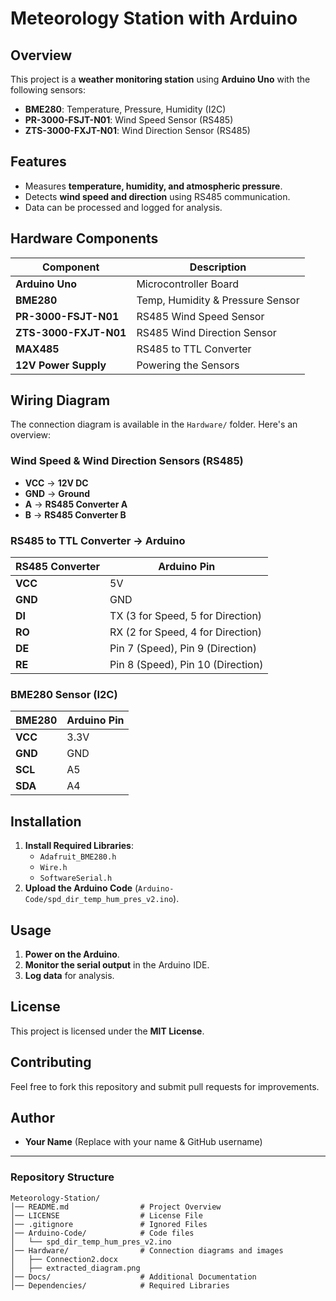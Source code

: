 # Meteorology Station with Arduino

## Overview
This project is a **weather monitoring station** using **Arduino Uno** with the following sensors:
- **BME280**: Temperature, Pressure, Humidity (I2C)
- **PR-3000-FSJT-N01**: Wind Speed Sensor (RS485)
- **ZTS-3000-FXJT-N01**: Wind Direction Sensor (RS485)

## Features
- Measures **temperature, humidity, and atmospheric pressure**.
- Detects **wind speed and direction** using RS485 communication.
- Data can be processed and logged for analysis.

## Hardware Components
| Component | Description |
|-----------|------------|
| **Arduino Uno** | Microcontroller Board |
| **BME280** | Temp, Humidity & Pressure Sensor |
| **PR-3000-FSJT-N01** | RS485 Wind Speed Sensor |
| **ZTS-3000-FXJT-N01** | RS485 Wind Direction Sensor |
| **MAX485** | RS485 to TTL Converter |
| **12V Power Supply** | Powering the Sensors |

## Wiring Diagram
The connection diagram is available in the `Hardware/` folder. Here's an overview:

### **Wind Speed & Wind Direction Sensors (RS485)**
- **VCC** → **12V DC**
- **GND** → **Ground**
- **A** → **RS485 Converter A**
- **B** → **RS485 Converter B**

### **RS485 to TTL Converter → Arduino**
| RS485 Converter | Arduino Pin |
|-----------------|------------|
| **VCC** | 5V |
| **GND** | GND |
| **DI** | TX (3 for Speed, 5 for Direction) |
| **RO** | RX (2 for Speed, 4 for Direction) |
| **DE** | Pin 7 (Speed), Pin 9 (Direction) |
| **RE** | Pin 8 (Speed), Pin 10 (Direction) |

### **BME280 Sensor (I2C)**
| BME280 | Arduino Pin |
|--------|------------|
| **VCC** | 3.3V |
| **GND** | GND |
| **SCL** | A5 |
| **SDA** | A4 |

## Installation
1. **Install Required Libraries**:
   - `Adafruit_BME280.h`
   - `Wire.h`
   - `SoftwareSerial.h`
2. **Upload the Arduino Code** (`Arduino-Code/spd_dir_temp_hum_pres_v2.ino`).

## Usage
1. **Power on the Arduino**.
2. **Monitor the serial output** in the Arduino IDE.
3. **Log data** for analysis.

## License
This project is licensed under the **MIT License**.

## Contributing
Feel free to fork this repository and submit pull requests for improvements.

## Author
- **Your Name** (Replace with your name & GitHub username)

---

### Repository Structure
```
Meteorology-Station/
│── README.md                # Project Overview
│── LICENSE                  # License File
│── .gitignore               # Ignored Files
│── Arduino-Code/            # Code files
│   └── spd_dir_temp_hum_pres_v2.ino
│── Hardware/                # Connection diagrams and images
│   ├── Connection2.docx
│   ├── extracted_diagram.png
│── Docs/                    # Additional Documentation
│── Dependencies/            # Required Libraries
```
